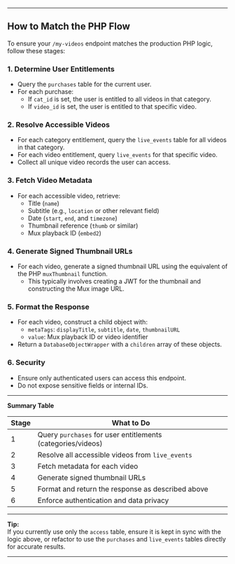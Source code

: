 
---

## How to Match the PHP Flow

To ensure your `/my-videos` endpoint matches the production PHP logic, follow these stages:

### 1. Determine User Entitlements

- Query the `purchases` table for the current user.
- For each purchase:
  - If `cat_id` is set, the user is entitled to all videos in that category.
  - If `video_id` is set, the user is entitled to that specific video.

### 2. Resolve Accessible Videos

- For each category entitlement, query the `live_events` table for all videos in that category.
- For each video entitlement, query `live_events` for that specific video.
- Collect all unique video records the user can access.

### 3. Fetch Video Metadata

- For each accessible video, retrieve:
  - Title (`name`)
  - Subtitle (e.g., `location` or other relevant field)
  - Date (`start`, `end`, and `timezone`)
  - Thumbnail reference (`thumb` or similar)
  - Mux playback ID (`embed2`)

### 4. Generate Signed Thumbnail URLs

- For each video, generate a signed thumbnail URL using the equivalent of the PHP `muxThumbnail` function.
  - This typically involves creating a JWT for the thumbnail and constructing the Mux image URL.

### 5. Format the Response

- For each video, construct a child object with:
  - `metaTags`: `displayTitle`, `subtitle`, `date`, `thumbnailURL`
  - `value`: Mux playback ID or video identifier
- Return a `DatabaseObjectWrapper` with a `children` array of these objects.

### 6. Security

- Ensure only authenticated users can access this endpoint.
- Do not expose sensitive fields or internal IDs.

---

**Summary Table**

| Stage | What to Do |
|-------|------------|
| 1     | Query `purchases` for user entitlements (categories/videos) |
| 2     | Resolve all accessible videos from `live_events` |
| 3     | Fetch metadata for each video |
| 4     | Generate signed thumbnail URLs |
| 5     | Format and return the response as described above |
| 6     | Enforce authentication and data privacy |

---

**Tip:**  
If you currently use only the `access` table, ensure it is kept in sync with the logic above, or refactor to use the `purchases` and `live_events` tables directly for accurate results.

---